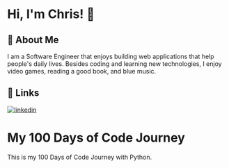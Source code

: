 # Hi, I'm Chris! 👋

## 🚀 About Me

I am a Software Engineer that enjoys building web applications that help people's daily lives. Besides coding and learning new technologies, I enjoy video games, reading a good book, and blue music.

## 🔗 Links

[![linkedin](https://img.shields.io/badge/linkedin-0A66C2?style=for-the-badge&logo=linkedin&logoColor=white)](https://www.linkedin.com/in/christopher-rivieccio-75106656/)

# My 100 Days of Code Journey

This is my 100 Days of Code Journey with Python.
